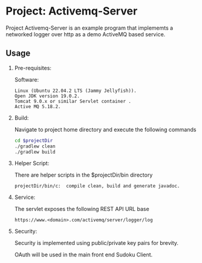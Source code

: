 # Project: Activemq-Server

Project Activemq-Server is an example program that implememts a networked logger over http as a demo ActiveMQ based service.

## Usage

1. Pre-requisites:

    Software:
      
    ```text
    Linux (Ubuntu 22.04.2 LTS (Jammy Jellyfish)).
    Open JDK version 19.0.2.
    Tomcat 9.0.x or similar Servlet container .
    Active MQ 5.18.2.
    ```
        
2. Build:

    Navigate to project home directory and execute the following commands

    ```bash
    cd $projectDir
    ./gradlew clean
    ./gradlew build
    ```
    
3. Helper Script:

    There are helper scripts in the $projectDir/bin directory
    
    ```text
    projectDir/bin/c:  compile clean, build and generate javadoc.
    ```

4. Service:

    The servlet exposes the following REST API URL base 
    
    ```text
    https://www.<domain>.com/activemq/server/logger/log
    ```  

5. Security:

   Security is implemented using public/private key pairs for brevity.

   OAuth will be used in the main front end Sudoku Client.
